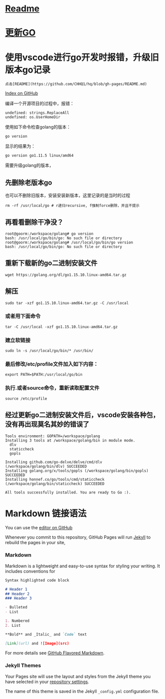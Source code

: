 
# [Readme](https://dkkell.tk/readme.html) 
# [更新GO](https://dkkell.tk/update.html) 


# 使用vscode进行go开发时报错，升级旧版本go记录

```
点击[README](https://github.com/CHHQ1/hq/blob/gh-pages/README.md) 
```

[Index on GitHub](https://github.com/CHHQ1/hq/blob/gh-pages/index.md) 

编译一个开源项目的过程中，报错：
```
undefined: strings.ReplaceAll 
undefined: os.UserHomeDir
```
使用如下命令检查golang的版本：
```
go version
```
显示的结果为：
```
go version go1.11.5 linux/amd64
```
需要升级golang的版本，

## 先删除老版本go
也可以不删除旧版本，安装安装新版本，这里记录的是当时的过程
```
rm -rf /usr/local/go # r递归recursive, f强制force删除，并且不提示
```
## 再看看删除干净没？
```
root@goorm:/workspace/golang# go version
bash: /usr/local/go/bin/go: No such file or directory
root@goorm:/workspace/golang# /usr/local/go/bin/go version
bash: /usr/local/go/bin/go: No such file or directory
```
## 重新下载新的go二进制安装文件
```
wget https://golang.org/dl/go1.15.10.linux-amd64.tar.gz
```
## 解压
```
sudo tar -xzf go1.15.10.linux-amd64.tar.gz -C /usr/local
```
### 或者用下面命令
```
tar -C /usr/local -xzf go1.15.10.linux-amd64.tar.gz
```
### 建立软链接
```
sudo ln -s /usr/local/go/bin/* /usr/bin/
```
### 最后修改/etc/profile文件加入如下内容：
```
export PATH=$PATH:/usr/local/go/bin
```
### 执行.或者source命令，重新读取配置文件
```
source /etc/profile
```
## 经过更新go二进制安装文件后，vscode安装各种包，没有再出现莫名其妙的错误了
```
Tools environment: GOPATH=/workspace/golang
Installing 3 tools at /workspace/golang/bin in module mode.
  dlv
  staticcheck
  gopls

Installing github.com/go-delve/delve/cmd/dlv (/workspace/golang/bin/dlv) SUCCEEDED
Installing golang.org/x/tools/gopls (/workspace/golang/bin/gopls) SUCCEEDED
Installing honnef.co/go/tools/cmd/staticcheck (/workspace/golang/bin/staticcheck) SUCCEEDED

All tools successfully installed. You are ready to Go :).
```


# Markdown 链接语法

You can use the [editor on GitHub](https://github.com/CHHQ1/hq/edit/gh-pages/index.md) 

Whenever you commit to this repository, GitHub Pages will run [Jekyll](https://jekyllrb.com/) to rebuild the pages in your site,

### Markdown

Markdown is a lightweight and easy-to-use syntax for styling your writing. It includes conventions for

```markdown
Syntax highlighted code block

# Header 1
## Header 2
### Header 3

- Bulleted
- List

1. Numbered
2. List

**Bold** and _Italic_ and `Code` text

[Link](url) and ![Image](src)
```

For more details see [GitHub Flavored Markdown](https://guides.github.com/features/mastering-markdown/).

### Jekyll Themes

Your Pages site will use the layout and styles from the Jekyll theme you have selected in your [repository settings](https://github.com/CHHQ1/hq/settings).

The name of this theme is saved in the Jekyll `_config.yml` configuration file.
